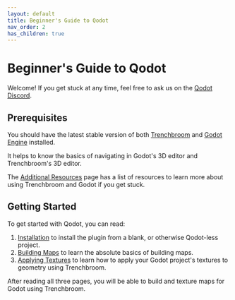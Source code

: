 ```yaml
---
layout: default
title: Beginner's Guide to Qodot
nav_order: 2
has_children: true
---
```


# Beginner's Guide to Qodot

Welcome! If you get stuck at any time, feel free to ask us on the [Qodot Discord](https://discord.gg/c72WBuG).

## Prerequisites

You should have the latest stable version of both [Trenchbroom](https://trenchbroom.github.io/) and [Godot Engine](https://godotengine.org/) installed.

It helps to know the basics of navigating in Godot's 3D editor and Trenchbroom's 3D editor.

The [Additional Resources](../additional-resources.html) page has a list of resources to learn more about using Trenchbroom and Godot if you get stuck.

## Getting Started

To get started with Qodot, you can read:

1. [Installation](installation.md) to install the plugin from a blank, or otherwise Qodot-less project.
2. [Building Maps](building-maps.md) to learn the absolute basics of building maps.
3. [Applying Textures](applying-textures.md) to learn how to apply your Godot project's textures to geometry using Trenchbroom.

After reading all three pages, you will be able to build and texture maps for Godot using Trenchbroom.